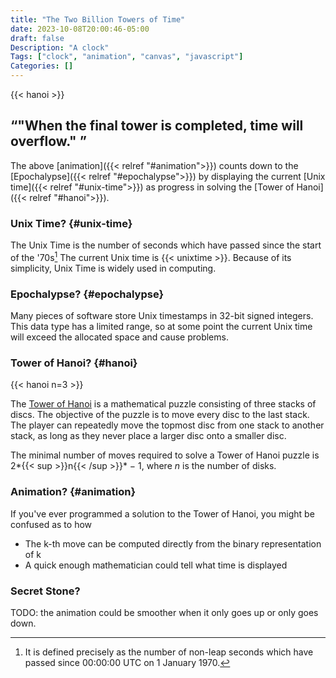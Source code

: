```yaml
---
title: "The Two Billion Towers of Time"
date: 2023-10-08T20:00:46-05:00
draft: false
Description: "A clock"
Tags: ["clock", "animation", "canvas", "javascript"]
Categories: []
---
```



{{< hanoi >}}
## <q>"When the final tower is completed, time will overflow." </q>

The above [animation]({{< relref "#animation">}}) counts down to the [Epochalypse]({{< relref "#epochalypse">}})
by displaying the current [Unix time]({{< relref "#unix-time">}})
as progress in solving the [Tower of Hanoi]({{< relref "#hanoi">}}).

### Unix Time? {#unix-time}
The Unix Time is the number of seconds which have passed since the start of the '70s[^definition]
The current Unix time is {{< unixtime >}}.
Because of its simplicity, Unix Time is widely used in computing.

### Epochalypse? {#epochalypse}
Many pieces of software store Unix timestamps in 32-bit signed integers.
This data type has a limited range, so at some point the current Unix time will exceed the allocated space and cause problems.

### Tower of Hanoi? {#hanoi}

{{< hanoi n=3 >}}

The [Tower of Hanoi](https://wikipedia.org/wiki/Tower_of_Hanoi) is a mathematical puzzle consisting of three stacks of discs.
The objective of the puzzle is to move every disc to the last stack.
The player can repeatedly move the topmost disc from one stack to another stack,
as long as they never place a larger disc onto a smaller disc.

The minimal number of moves required to solve a Tower of Hanoi puzzle is 2*{{< sup >}}n{{< /sup >}}* − 1,
where *n* is the number of disks.

### Animation? {#animation}

If you've ever programmed a solution to the Tower of Hanoi, you might be confused as to how 

* The k-th move can be computed directly from the binary representation of k
* A quick enough mathematician could tell what time is displayed

### Secret Stone?
TODO: the animation could be smoother when it only goes up or only goes down.

[^definition]: It is defined precisely as the number of non-leap seconds which have passed since 00:00:00 UTC on 1 January 1970.